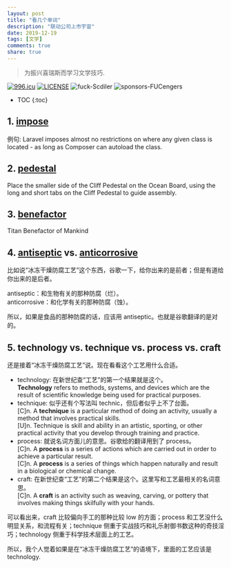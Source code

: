 ```yaml
---
layout: post
title: "看几个单词"
description: "联动公司上市宇宙"
date: 2019-12-19
tags: [文学]
comments: true
share: true
---
```


> 为振兴喜瑞斯而学习文学技巧.

[![996.icu](https://img.shields.io/badge/link-996.icu-red.svg)](https://996.icu) [![LICENSE](https://img.shields.io/badge/license-Anti%20996-blue.svg)](https://github.com/996icu/996.ICU/blob/master/LICENSE) ![fuck-Scdiler](https://img.shields.io/badge/fuck-Scdiler-FD9827) ![sponsors-FUCengers](https://img.shields.io/badge/sponsors-FUCengers-brightgreen.svg)

* TOC
{:toc}


## 1. [impose](https://laravel.com/docs/6.x/structure#introduction)

例句: 
Laravel imposes almost no restrictions on where any given class is located - as long as Composer can autoload the class.

## 2. [pedestal](http://roxley.com/santorini-rulebook)

Place the smaller side of the Cliff Pedestal on the Ocean Board, using the long and short tabs on the Cliff Pedestal to guide assembly.

## 3. [benefactor](http://roxley.com/santorini-rulebook)

Titan Benefactor of Mankind

## 4. [antiseptic](http://www.iciba.com/antiseptic) vs. [anticorrosive](http://www.iciba.com/anticorrosive)

比如说“冰冻干燥防腐工艺”这个东西，谷歌一下，给你出来的是前者；但是有道给你出来的是后者。

antiseptic：和生物有关的那种防腐（烂）。<br/>
anticorrosive：和化学有关的那种防腐（蚀）。

所以，如果是食品的那种防腐的话，应该用 antiseptic。也就是谷歌翻译的是对的。

## 5. technology vs. technique vs. process vs. craft

还是接着“冰冻干燥防腐工艺”说。现在看看这个工艺用什么合适。

* technology: 在新世纪查“工艺”的第一个结果就是这个。<br/>**Technology** refers to methods, systems, and devices which are the result of scientific knowledge being used for practical purposes.
* technique: 似乎还有个写法叫 technic，但后者似乎上不了台面。<br/>[C]n. A **technique** is a particular method of doing an activity, usually a method that involves practical skills.<br/>[U]n. Technique is skill and ability in an artistic, sporting, or other practical activity that you develop through training and practice.
* process: 就说名词方面儿的意思。谷歌给的翻译用到了 process。<br/>[C]n. A **process** is a series of actions which are carried out in order to achieve a particular result.<br>[C]n. A **process** is a series of things which happen naturally and result in a biological or chemical change.
* craft: 在新世纪查“工艺”的第二个结果是这个。这里写和工艺最相关的名词意思。<br/>[C]n. A **craft** is an activity such as weaving, carving, or pottery that involves making things skilfully with your hands.

可以看出来，craft 比较偏向手工的那种比较 low 的方面；process 和工艺没什么明显关系，和流程有关；technique 侧重于实战技巧和礼乐射御书数这种的奇技淫巧；technology 侧重于科学技术层面上的工艺。

所以，我个人觉着如果是在“冰冻干燥防腐工艺”的语境下，里面的工艺应该是 technology.